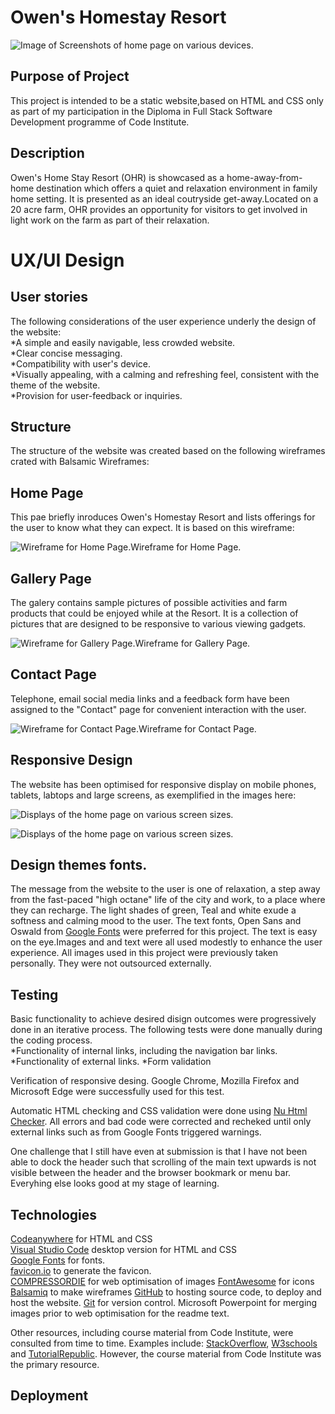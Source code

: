 
# Owen's Homestay Resort #

<p><img src="assets/Images/Screenshots/screenshots.png" alt="Image of Screenshots of home page on various devices."></p>   

## Purpose of Project ##

This project is intended to be a static website,based on HTML and CSS only as part of my participation in the Diploma in Full Stack Software Development programme of Code Institute.

## Description ##

Owen's Home Stay Resort (OHR) is showcased as a home-away-from-home destination which offers a quiet and relaxation environment in family home setting. It is presented as an ideal coutryside get-away.Located on a 20 acre farm, OHR provides an opportunity for visitors to get involved in light work on the farm as part of their relaxation.  

# UX/UI Design #

## User stories ##

The following considerations of the user experience underly the design of the website:  
*A simple and easily navigable, less crowded website.  
*Clear concise messaging.  
*Compatibility with user's device.  
*Visually appealing, with a calming and refreshing feel, consistent with the theme of the website.  
*Provision for user-feedback or inquiries.  

## Structure ##

The structure of the website was created based on the following wireframes crated with Balsamic Wireframes:  

## Home Page ##

This pae briefly inroduces Owen's Homestay Resort and lists offerings for the user to know what they can expect.
It is based on this wireframe:

<p><img src="assets/Images/Wireframes/Home.png" alt="Wireframe for Home Page.">Wireframe for Home Page.</p>  

## Gallery Page ##

The galery contains sample pictures of possible activities and farm products that could be enjoyed while at the Resort. It is a collection of pictures that are designed to be responsive to various viewing gadgets.

<p><img src="assets/Images/Wireframes/Gallery.png" alt="Wireframe for Gallery Page.">Wireframe for Gallery Page.</p>  

## Contact Page ##

Telephone, email social media links and a feedback form have been assigned to the "Contact" page for convenient interaction with the user.
<p><img src="assets/Images/Wireframes/Contact.png" alt="Wireframe for Contact Page.">Wireframe for Contact Page.</p>  

## Responsive Design ##

The website has been optimised for responsive display on mobile phones, tablets, labtops and large screens, as exemplified in the images here:
<p><img src="assets\Images\OHR-Responsive-Home.webp" alt="Displays of the home page on various screen sizes."></p>  

<p><img src="assets\Images\OHR-Responsive-Home.webp" alt="Displays of the home page on various screen sizes."></p>  

## Design themes fonts. ##  

The message from the website to the user is one of relaxation, a step away from the fast-paced "high octane" life of the city and work, to a place where they can recharge. The light shades of green, Teal and white exude a softness and  calming mood to the user. The text fonts, Open Sans and Oswald from [Google Fonts](https://fonts.google.com/) were preferred for this project. The text is easy on the eye.Images and and text were all used modestly to enhance the user experience. All images used in this project were previously taken personally. They were not outsourced externally.  

## Testing ##
Basic functionality to achieve desired disign outcomes were progressively done in an iterative process. The following tests were done manually during the coding process.  
*Functionality of internal links, including the navigation bar links.
*Functionality of external links.
*Form validation  

Verification of responsive desing. Google Chrome, Mozilla Firefox and Microsoft Edge were successfully used for this test.  

Automatic HTML checking and CSS validation were done using [Nu Html Checker](https://validator.w3.org/nu/). All errors and bad code were corrected and recheked until only external links such as from Google Fonts triggered warnings.  

One challenge that I still have even at submission is that I have not been able to dock the header such that scrolling of the main text upwards is not visible between the header and the browser bookmark or menu bar.  Everyhing else looks good at my stage of learning.

##  Technologies ##

[Codeanywhere](https://app.codeanywhere.com/) for HTML and CSS  
[Visual Studio Code](https://code.visualstudio.com/) desktop version for HTML and CSS  
[Google Fonts](https://fonts.google.com/) for fonts.  
[favicon.io](https://favicon.io/favicon-converter/) to generate the favicon.  
[COMPRESSORDIE](https://compress-or-die.com/) for web optimisation of images
[FontAwesome](https://fontawesome.com/) for icons
[Balsamiq](https://balsamiq.com/wireframes/) to make wireframes 
[GitHub](https://github.com/) to hosting source code, to deploy and host the website.
[Git](https://git-scm.com/) for version control.
Microsoft Powerpoint for merging images prior to web optimisation for the readme text.

Other resources, including course material from Code Institute, were consulted from time to time. Examples include:
[StackOverflow](https://stackoverflow.com/), [W3schools](https://www.w3schools.com/) and [TutorialRepublic](https://www.tutorialrepublic.com/). However, the course material from Code Institute was the primary resource.

## Deployment ##





